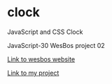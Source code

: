 # clock

JavaScript and CSS Clock

JavaScript-30 WesBos project 02

[Link to wesbos website](http://wesbos.com/javascript30/)

[Link to my project]()

